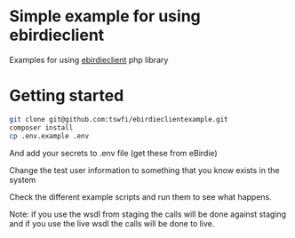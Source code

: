 # Simple example for using ebirdieclient

Examples for using [ebirdieclient](https://github.com/tswfi/ebirdieclient) php library

# Getting started

```bash
git clone git@github.com:tswfi/ebirdieclientexample.git
composer install
cp .env.example .env
```

And add your secrets to .env file (get these from eBirdie)

Change the test user information to something that you know exists in the system

Check the different example scripts and run them to see what happens.

Note: if you use the wsdl from staging the calls will be done against staging and if you use the live wsdl the calls will be done to live.